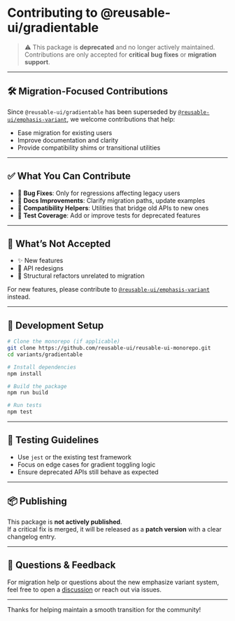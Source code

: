 # Contributing to @reusable-ui/gradientable

> ⚠️ This package is **deprecated** and no longer actively maintained.  
> Contributions are only accepted for **critical bug fixes** or **migration support**.

---

## 🛠️ Migration-Focused Contributions

Since `@reusable-ui/gradientable` has been superseded by [`@reusable-ui/emphasis-variant`](https://www.npmjs.com/package/@reusable-ui/emphasis-variant), we welcome contributions that help:

- Ease migration for existing users
- Improve documentation and clarity
- Provide compatibility shims or transitional utilities

---

## ✅ What You Can Contribute

- 🧹 **Bug Fixes**: Only for regressions affecting legacy users
- 📖 **Docs Improvements**: Clarify migration paths, update examples
- 🧩 **Compatibility Helpers**: Utilities that bridge old APIs to new ones
- 🧪 **Test Coverage**: Add or improve tests for deprecated features

---

## 🚫 What’s Not Accepted

- ✨ New features
- 🔄 API redesigns
- 🧱 Structural refactors unrelated to migration

For new features, please contribute to [`@reusable-ui/emphasis-variant`](https://www.npmjs.com/package/@reusable-ui/emphasis-variant) instead.

---

## 🧰 Development Setup

```bash
# Clone the monorepo (if applicable)
git clone https://github.com/reusable-ui/reusable-ui-monorepo.git
cd variants/gradientable

# Install dependencies
npm install

# Build the package
npm run build

# Run tests
npm test
```

---

## 🧪 Testing Guidelines

- Use `jest` or the existing test framework
- Focus on edge cases for gradient toggling logic
- Ensure deprecated APIs still behave as expected

---

## 📦 Publishing

This package is **not actively published**.  
If a critical fix is merged, it will be released as a **patch version** with a clear changelog entry.

---

## 💬 Questions & Feedback

For migration help or questions about the new emphasize variant system, feel free to open a [discussion](https://github.com/reusable-ui/reusable-ui/discussions) or reach out via issues.

---

Thanks for helping maintain a smooth transition for the community!  
